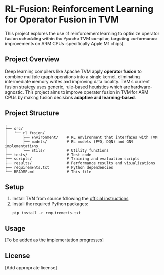 # RL-Fusion: Reinforcement Learning for Operator Fusion in TVM

This project explores the use of reinforcement learning to optimize operator fusion scheduling within the Apache TVM compiler, targeting performance improvements on ARM CPUs (specifically Apple M1 chips).

## Project Overview

Deep learning compilers like Apache TVM apply **operator fusion** to combine multiple graph operations into a single kernel, eliminating intermediate memory writes and improving data locality. TVM's current fusion strategy uses generic, rule-based heuristics which are hardware-agnostic. This project aims to improve operator fusion in TVM for ARM CPUs by making fusion decisions **adaptive and learning-based**.

## Project Structure

```
.
├── src/
│   └── rl_fusion/
│       ├── environment/    # RL environment that interfaces with TVM
│       ├── models/         # RL models (PPO, DQN) and GNN implementations
│       └── utils/          # Utility functions
├── tests/                  # Test code
├── scripts/                # Training and evaluation scripts
├── results/                # Performance results and visualizations
├── requirements.txt        # Python dependencies
└── README.md               # This file
```

## Setup

1. Install TVM from source following the [official instructions](https://tvm.apache.org/docs/install/from_source.html)
2. Install the required Python packages:
   ```
   pip install -r requirements.txt
   ```

## Usage

[To be added as the implementation progresses]

## License

[Add appropriate license] 